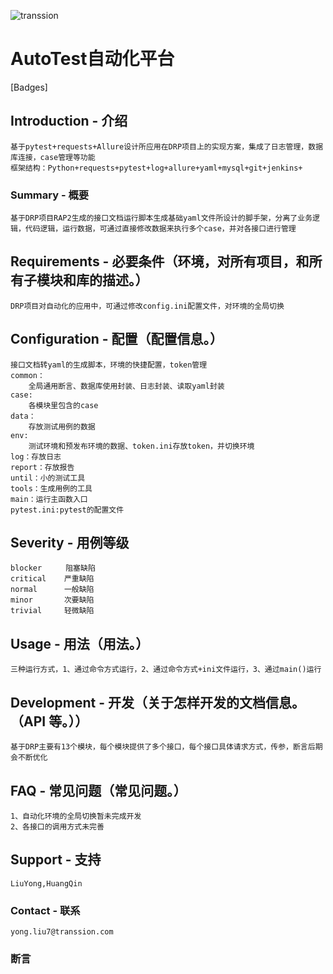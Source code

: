 ![transsion](http://10.250.112.151:18888/Evan/AutoTest/blob/master/tools/transsion_logo.png)

# AutoTest自动化平台

[Badges]

## Introduction - 介绍
    基于pytest+requests+Allure设计所应用在DRP项目上的实现方案，集成了日志管理，数据库连接，case管理等功能
    框架结构：Python+requests+pytest+log+allure+yaml+mysql+git+jenkins+

### Summary - 概要
    基于DRP项目RAP2生成的接口文档运行脚本生成基础yaml文件所设计的脚手架，分离了业务逻辑，代码逻辑，运行数据，可通过直接修改数据来执行多个case，并对各接口进行管理

## Requirements - 必要条件（环境，对所有项目，和所有子模块和库的描述。）
    DRP项目对自动化的应用中，可通过修改config.ini配置文件，对环境的全局切换

## Configuration - 配置（配置信息。）
    接口文档转yaml的生成脚本，环境的快捷配置，token管理
    common：
        全局通用断言、数据库使用封装、日志封装、读取yaml封装
    case: 
        各模块里包含的case
    data：
        存放测试用例的数据    
    env:
        测试环境和预发布环境的数据、token.ini存放token，并切换环境 
    log：存放日志
    report：存放报告
    until：小的测试工具
    tools：生成用例的工具
    main：运行主函数入口
    pytest.ini:pytest的配置文件

## Severity - 用例等级

    blocker　　  阻塞缺陷
    critical    严重缺陷
    normal      一般缺陷
    minor       次要缺陷
    trivial     轻微缺陷　

## Usage - 用法（用法。）
    三种运行方式，1、通过命令方式运行，2、通过命令方式+ini文件运行，3、通过main()运行

## Development - 开发（关于怎样开发的文档信息。（API 等。））
    基于DRP主要有13个模块，每个模块提供了多个接口，每个接口具体请求方式，传参，断言后期会不断优化

## FAQ - 常见问题（常见问题。）
    1、自动化环境的全局切换暂未完成开发
    2、各接口的调用方式未完善

## Support - 支持
    LiuYong,HuangQin

### Contact - 联系
    yong.liu7@transsion.com

### 断言
